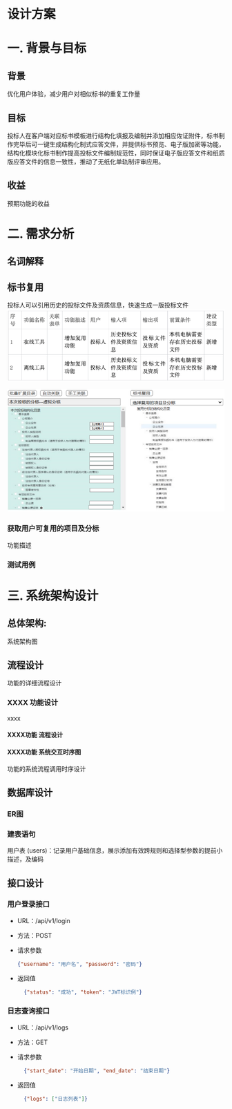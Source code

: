 
# 设计方案

# 一. 背景与目标

## 背景
优化用户体验，减少用户对相似标书的重复工作量

## 目标
投标人在客户端对应标书模板进行结构化填报及编制并添加相应佐证附件，标书制作完毕后可一键生成结构化制式应答文件，并提供标书预览、电子版加密等功能，结构化模块化标书制作提高投标文件编制规范性，同时保证电子版应答文件和纸质版应答文件的信息一致性，推动了无纸化单轨制评审应用。

## 收益
预期功能的收益

# 二. 需求分析

## 名词解释


## 标书复用
投标人可以引用历史的投标文件及资质信息，快速生成一版投标文件
![663063044515069961.png](res/663063044515069961.png)

![663063044515069959.png](res/663063044515069959.png)

### 获取用户可复用的项目及分标


功能描述

### 测试用例

# 三. 系统架构设计

## 总体架构:
系统架构图

## 流程设计
功能的详细流程设计

### XXXX 功能设计
xxxx

#### XXXX功能 流程设计

#### XXXX功能 系统交互时序图
功能的系统流程调用时序设计

## 数据库设计

### ER图

### 建表语句

用户表 (users)：记录用户基础信息，展示添加有效跨规则和选择型参数的提前小描述，及编码

## 接口设计

### 用户登录接口

- URL：/api/v1/login

- 方法：POST

- 请求参数

    ```json
    {"username": "用户名", "password": "密码"}
    ```

- 返回值

    ```json
      {"status": "成功", "token": "JWT标识例"}
    ```

### 日志查询接口

- URL：/api/v1/logs

- 方法：GET

- 请求参数

    ```json
      {"start_date": "开始日期", "end_date": "结束日期"}
    ``` 

- 返回值

    ```json
      {"logs": ["日志列表"]}
    ```


